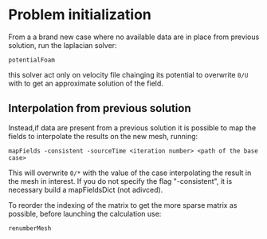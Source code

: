# Problem initialization

From a a brand new case where no available data are in place from previous solution, run the laplacian solver:

```console
potentialFoam
```

this solver act only on velocity file chainging its potential to overwrite ```0/U``` with to get an
approximate solution of the field.

## Interpolation from previous solution
Instead,if data are present from a previous solution it is possible
to map the fields to interpolate the results on the new mesh, running:

```console
mapFields -consistent -sourceTime <iteration number> <path of the base case>
```
This will overwrite ```0/*``` with the value of
the case interpolating the result in the mesh in interest. If you do not
specify the flag "-consistent", it is necessary build a mapFieldsDict (not adivced).

To reorder the indexing of the matrix to get the more sparse matrix as possible, before launching the calculation use:

```console
renumberMesh
```
<!--  Script to show the footer   -->
<html>
<script
    src="https://code.jquery.com/jquery-3.3.1.js"
    integrity="sha256-2Kok7MbOyxpgUVvAk/HJ2jigOSYS2auK4Pfzbm7uH60="
    crossorigin="anonymous">
</script>
<script>
$(function(){
  $("#footer").load("../footers/footer_first_level_depth.html");
});
</script>
<body>
<div id="footer"></div>
</body>
</html>
